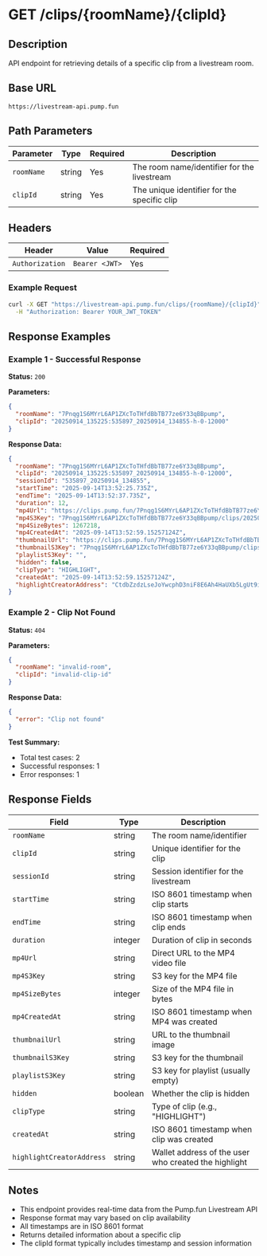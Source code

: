 # GET /clips/{roomName}/{clipId}

## Description
API endpoint for retrieving details of a specific clip from a livestream room.

## Base URL
`https://livestream-api.pump.fun`

## Path Parameters
| Parameter | Type | Required | Description |
|-----------|------|----------|-------------|
| `roomName` | string | Yes | The room name/identifier for the livestream |
| `clipId` | string | Yes | The unique identifier for the specific clip |

## Headers
| Header | Value | Required |
|--------|-------|----------|
| `Authorization` | `Bearer <JWT>` | Yes |

### Example Request
```bash
curl -X GET "https://livestream-api.pump.fun/clips/{roomName}/{clipId}" \
  -H "Authorization: Bearer YOUR_JWT_TOKEN"
```

## Response Examples

### Example 1 - Successful Response
**Status:** `200`

**Parameters:**
```json
{
  "roomName": "7Pnqg1S6MYrL6AP1ZXcToTHfdBbTB77ze6Y33qBBpump",
  "clipId": "20250914_135225:535897_20250914_134855-h-0-12000"
}
```

**Response Data:**
```json
{
  "roomName": "7Pnqg1S6MYrL6AP1ZXcToTHfdBbTB77ze6Y33qBBpump",
  "clipId": "20250914_135225:535897_20250914_134855-h-0-12000",
  "sessionId": "535897_20250914_134855",
  "startTime": "2025-09-14T13:52:25.735Z",
  "endTime": "2025-09-14T13:52:37.735Z",
  "duration": 12,
  "mp4Url": "https://clips.pump.fun/7Pnqg1S6MYrL6AP1ZXcToTHfdBbTB77ze6Y33qBBpump/clips/20250914_135225:535897_20250914_134855-h-0-12000/clip.mp4",
  "mp4S3Key": "7Pnqg1S6MYrL6AP1ZXcToTHfdBbTB77ze6Y33qBBpump/clips/20250914_135225:535897_20250914_134855-h-0-12000/clip.mp4",
  "mp4SizeBytes": 1267218,
  "mp4CreatedAt": "2025-09-14T13:52:59.15257124Z",
  "thumbnailUrl": "https://clips.pump.fun/7Pnqg1S6MYrL6AP1ZXcToTHfdBbTB77ze6Y33qBBpump/clips/20250914_135225:535897_20250914_134855/thumbnail.jpg",
  "thumbnailS3Key": "7Pnqg1S6MYrL6AP1ZXcToTHfdBbTB77ze6Y33qBBpump/clips/20250914_135225:535897_20250914_134855/thumbnail.jpg",
  "playlistS3Key": "",
  "hidden": false,
  "clipType": "HIGHLIGHT",
  "createdAt": "2025-09-14T13:52:59.15257124Z",
  "highlightCreatorAddress": "CtdbZzdzLseJoYwcphD3niF8E6Ah4HaUXb5LgUt9iqc2"
}
```

### Example 2 - Clip Not Found
**Status:** `404`

**Parameters:**
```json
{
  "roomName": "invalid-room",
  "clipId": "invalid-clip-id"
}
```

**Response Data:**
```json
{
  "error": "Clip not found"
}
```

**Test Summary:**
- Total test cases: 2
- Successful responses: 1
- Error responses: 1

## Response Fields
| Field | Type | Description |
|-------|------|-------------|
| `roomName` | string | The room name/identifier |
| `clipId` | string | Unique identifier for the clip |
| `sessionId` | string | Session identifier for the livestream |
| `startTime` | string | ISO 8601 timestamp when clip starts |
| `endTime` | string | ISO 8601 timestamp when clip ends |
| `duration` | integer | Duration of clip in seconds |
| `mp4Url` | string | Direct URL to the MP4 video file |
| `mp4S3Key` | string | S3 key for the MP4 file |
| `mp4SizeBytes` | integer | Size of the MP4 file in bytes |
| `mp4CreatedAt` | string | ISO 8601 timestamp when MP4 was created |
| `thumbnailUrl` | string | URL to the thumbnail image |
| `thumbnailS3Key` | string | S3 key for the thumbnail |
| `playlistS3Key` | string | S3 key for playlist (usually empty) |
| `hidden` | boolean | Whether the clip is hidden |
| `clipType` | string | Type of clip (e.g., "HIGHLIGHT") |
| `createdAt` | string | ISO 8601 timestamp when clip was created |
| `highlightCreatorAddress` | string | Wallet address of the user who created the highlight |

## Notes
- This endpoint provides real-time data from the Pump.fun Livestream API
- Response format may vary based on clip availability
- All timestamps are in ISO 8601 format
- Returns detailed information about a specific clip
- The clipId format typically includes timestamp and session information
